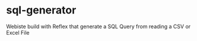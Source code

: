 # sql-generator
Webiste build with Reflex that generate a SQL Query from reading a CSV or Excel File
